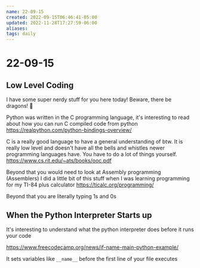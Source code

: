 ```yaml
---
name: 22-09-15
created: 2022-09-15T06:46:41-05:00
updated: 2022-11-28T17:27:59-06:00
aliases: 
tags: daily
---
```

# 22-09-15
## Low Level Coding
I have some super nerdy stuff for you here today!
Beware, there be dragons! :dragon: 

Python was written in the C programming language, it's interesting to read about how you can run C compiled code from python
https://realpython.com/python-bindings-overview/

C is a really good language to have a general understanding of btw.  It is really low level and doesn't have all the bells and whistles newer programming languages have.  You have to do a lot of things yourself.
https://www.cs.rit.edu/~ats/books/ooc.pdf

Beyond that you would need to look at Assembly programming (Assemblers)
I did a little bit of this stuff when I was learning programming for my TI-84 plus calculator 
https://ticalc.org/programming/

Beyond that you are literally typing 1s and 0s

## When the Python Interpreter Starts up

It's interesting to understand what the python interpreter does before it runs your code

https://www.freecodecamp.org/news/if-name-main-python-example/

It sets variables like `__name__` before the first line of your file executes 
